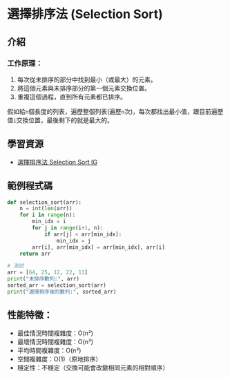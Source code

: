 # 選擇排序法 (Selection Sort)

## 介紹

### 工作原理：
1. 每次從未排序的部分中找到最小（或最大）的元素。
2. 將這個元素與未排序部分的第一個元素交換位置。
3. 重複這個過程，直到所有元素都已排序。

假如給`n`個長度的列表，遍歷整個列表(遍歷`n`次)，每次都找出最小值，跟目前遍歷值`i`交換位置，最後剩下的就是最大的。

## 學習資源

- [選擇排序法 Selection Sort IG](https://www.instagram.com/reel/C7Bzm8MyJ1O/?utm_source=ig_web_copy_link&igsh=MzRlODBiNWFlZA==)

## 範例程式碼

```python
def selection_sort(arr):
    n = int(len(arr))
    for i in range(n):
        min_idx = i
        for j in range(i+1, n):
            if arr[j] < arr[min_idx]:
                min_idx = j
        arr[i], arr[min_idx] = arr[min_idx], arr[i]
    return arr

# 測試
arr = [64, 25, 12, 22, 11]
print("未排序數列:", arr)
sorted_arr = selection_sort(arr)
print("選擇排序後的數列:", sorted_arr)

```

## 性能特徵：
- 最佳情況時間複雜度：O(n²)
- 最壞情況時間複雜度：O(n²)
- 平均時間複雜度：O(n²)
- 空間複雜度：O(1)（原地排序）
- 穩定性：不穩定（交換可能會改變相同元素的相對順序）